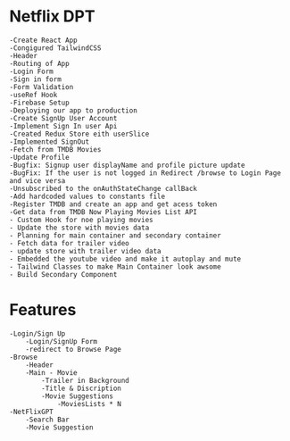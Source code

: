 # Netflix DPT

    -Create React App
    -Congigured TailwindCSS
    -Header
    -Routing of App
    -Login Form
    -Sign in form
    -Form Validation
    -useRef Hook
    -Firebase Setup
    -Deploying our app to production
    -Create SignUp User Account
    -Implement Sign In user Api
    -Created Redux Store eith userSlice
    -Implemented SignOut
    -Fetch from TMDB Movies
    -Update Profile
    -Bugfix: Signup user displayName and profile picture update
    -BugFix: If the user is not logged in Redirect /browse to Login Page and vice versa
    -Unsubscribed to the onAuthStateChange callBack
    -Add hardcoded values to constants file
    -Register TMDB and create an app and get acess token
    -Get data from TMDB Now Playing Movies List API
    - Custom Hook for noe playing movies
    - Update the store with movies data
    - Planning for main container and secondary container
    - Fetch data for trailer video
    - update store with trailer video data
    - Embedded the youtube video and make it autoplay and mute
    - Tailwind Classes to make Main Container look awsome
    - Build Secondary Component

# Features

    -Login/Sign Up
        -Login/SignUp Form
        -redirect to Browse Page
    -Browse
        -Header
        -Main - Movie
            -Trailer in Background
            -Title & Discription
            -Movie Suggestions
                -MoviesLists * N
    -NetFlixGPT
        -Search Bar
        -Movie Suggestion
